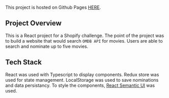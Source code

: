 This project is hosted on Github Pages [HERE](https://bilguun1015.github.io/Shopify-Challenge/).

## Project Overview

This is a React project for a Shopify challenge. The point of the project was to build a website that would search `OMDB API` for movies. Users are able to search and nominate up to five movies.

## Tech Stack

React was used with Typescript to display components.
Redux store was used for state management.
LocalStorage was used to save nominations and data persistancy.
To style the components, [React Semantic UI](https://react.semantic-ui.com/) was used.

